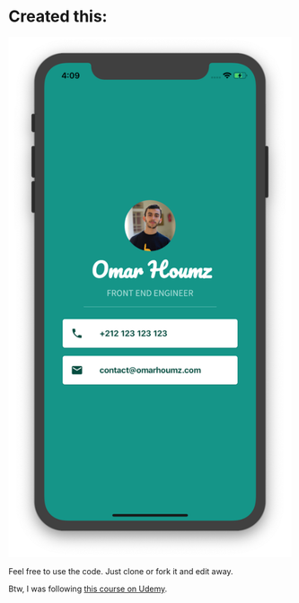 # Created this:
![Mi Card (aka, biz card)](./docs/mi-card-screenshot.png)


Feel free to use the code. Just clone or fork it and edit away.

Btw, I was following [this course on Udemy](https://www.udemy.com/flutter-bootcamp-with-dart).
